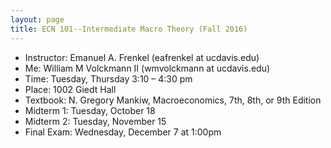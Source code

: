 ```yaml
---
layout: page
title: ECN 101--Intermediate Macro Theory (Fall 2016)
---
```


* Instructor: Emanuel A. Frenkel (eafrenkel at ucdavis.edu)
* Me: William M Volckmann II (wmvolckmann at ucdavis.edu)
* Time: Tuesday, Thursday 3:10 – 4:30 pm
* Place: 1002 Giedt Hall
* Textbook: N. Gregory Mankiw, Macroeconomics, 7th, 8th, or 9th Edition
* Midterm 1: Tuesday, October 18
* Midterm 2: Tuesday, November 15
* Final Exam: Wednesday, December 7 at 1:00pm
